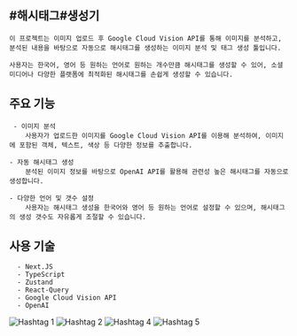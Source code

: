 ## #해시태그#생성기


    이 프로젝트는 이미지 업로드 후 Google Cloud Vision API를 통해 이미지를 분석하고, 분석된 내용을 바탕으로 자동으로 해시태그를 생성하는 이미지 분석 및 태그 생성 툴입니다. 
    
    사용자는 한국어, 영어 등 원하는 언어로 원하는 개수만큼 해시태그를 생성할 수 있어, 소셜 미디어나 다양한 플랫폼에 최적화된 해시태그를 손쉽게 생성할 수 있습니다.


   ## 주요 기능

     - 이미지 분석
        사용자가 업로드한 이미지를 Google Cloud Vision API를 이용해 분석하여, 이미지에 포함된 객체, 텍스트, 색상 등 다양한 정보를 추출합니다.

    - 자동 해시태그 생성
        분석된 이미지 정보를 바탕으로 OpenAI API를 활용해 관련성 높은 해시태그를 자동으로 생성합니다.

    - 다양한 언어 및 갯수 설정
        사용자는 해시태그 생성을 한국어와 영어 등 원하는 언어로 설정할 수 있으며, 해시태그의 생성 갯수도 자유롭게 조절할 수 있습니다.

  ## 사용 기술
      - Next.JS
      - TypeScript
      - Zustand
      - React-Query
      - Google Cloud Vision API
      - OpenAI

![Hashtag 1](https://github.com/user-attachments/assets/61bc4302-6ca8-42b7-a35c-83846c5dd48e)
![Hashtag 2](https://github.com/user-attachments/assets/41d1286e-c758-497d-8f40-450889252510)
![Hashtag 4](https://github.com/user-attachments/assets/d57b08e5-2810-4d55-85e3-13bb59738c9f)
![Hashtag 5](https://github.com/user-attachments/assets/57a5e9a3-041e-4f27-b871-a26df9cdb111)

